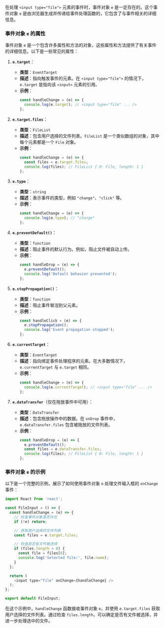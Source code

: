 在处理 `<input type="file">` 元素的事件时，事件对象 `e` 是一定存在的。这个事件对象 `e` 是由浏览器生成并传递给事件处理函数的，它包含了与事件相关的详细信息。

### 事件对象 `e` 的属性

事件对象 `e` 是一个包含许多属性和方法的对象，这些属性和方法提供了有关事件的详细信息。以下是一些常见的属性：

1. **`e.target`**：
   - **类型**：`EventTarget`
   - **描述**：指向触发事件的元素。在 `<input type="file">` 的情况下，`e.target` 是指向该 `<input>` 元素的引用。
   - **示例**：
     ```javascript
     const handleChange = (e) => {
       console.log(e.target); // <input type="file" ... />
     };
     ```

2. **`e.target.files`**：
   - **类型**：`FileList`
   - **描述**：包含用户选择的文件列表。`FileList` 是一个类似数组的对象，其中每个元素都是一个 `File` 对象。
   - **示例**：
     ```javascript
     const handleChange = (e) => {
       const files = e.target.files;
       console.log(files); // FileList { 0: File, length: 1 }
     };
     ```

3. **`e.type`**：
   - **类型**：`string`
   - **描述**：表示事件的类型，例如 `"change"`、`"click"` 等。
   - **示例**：
     ```javascript
     const handleChange = (e) => {
       console.log(e.type); // "change"
     };
     ```

4. **`e.preventDefault()`**：
   - **类型**：`function`
   - **描述**：阻止事件的默认行为。例如，阻止文件被自动上传。
   - **示例**：
     ```javascript
     const handleDrop = (e) => {
       e.preventDefault();
       console.log('Default behavior prevented');
     };
     ```

5. **`e.stopPropagation()`**：
   - **类型**：`function`
   - **描述**：阻止事件冒泡到父元素。
   - **示例**：
     ```javascript
     const handleClick = (e) => {
       e.stopPropagation();
       console.log('Event propagation stopped');
     };
     ```

6. **`e.currentTarget`**：
   - **类型**：`EventTarget`
   - **描述**：指向绑定事件处理程序的元素。在大多数情况下，`e.currentTarget` 与 `e.target` 相同。
   - **示例**：
     ```javascript
     const handleChange = (e) => {
       console.log(e.currentTarget); // <input type="file" ... />
     };
     ```

7. **`e.dataTransfer`**（仅在拖放事件中可用）：
   - **类型**：`DataTransfer`
   - **描述**：包含拖放操作中的数据。在 `onDrop` 事件中，`e.dataTransfer.files` 包含被拖放的文件列表。
   - **示例**：
     ```javascript
     const handleDrop = (e) => {
       e.preventDefault();
       const files = e.dataTransfer.files;
       console.log(files); // FileList { 0: File, length: 1 }
     };
     ```

### 事件对象 `e` 的示例

以下是一个完整的示例，展示了如何使用事件对象 `e` 处理文件输入框的 `onChange` 事件：

```javascript
import React from 'react';

const FileInput = () => {
  const handleChange = (e) => {
    // 检查事件对象是否存在
    if (!e) return;

    // 获取用户选择的文件列表
    const files = e.target.files;

    // 检查是否有文件被选择
    if (files.length > 0) {
      const file = files[0];
      console.log('Selected file:', file.name);
    }
  };

  return (
    <input type="file" onChange={handleChange} />
  );
};

export default FileInput;
```

在这个示例中，`handleChange` 函数接收事件对象 `e`，并使用 `e.target.files` 获取用户选择的文件列表。通过检查 `files.length`，可以确定是否有文件被选择，并进一步处理选中的文件。
